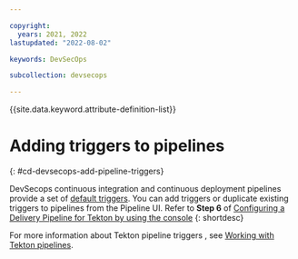 ```yaml
---

copyright:
  years: 2021, 2022
lastupdated: "2022-08-02"

keywords: DevSecOps

subcollection: devsecops

---
```


{{site.data.keyword.attribute-definition-list}}

# Adding triggers to pipelines
{: #cd-devsecops-add-pipeline-triggers}

DevSecops continuous integration and continuous deployment pipelines provide a set of [default triggers](/docs/devsecops?topic=devsecops-cd-devsecops-triggers). You can add triggers or duplicate existing triggers to pipelines from the Pipeline UI. Refer to **Step 6** of [Configuring a Delivery Pipeline for Tekton by using the console](/docs/ContinuousDelivery?topic=ContinuousDelivery-tekton-pipelines&interface=ui#configure_tekton_pipeline)
{: shortdesc}


For more information about Tekton pipeline triggers , see [Working with Tekton pipelines](/docs/ContinuousDelivery?topic=ContinuousDelivery-tekton-pipelines).
